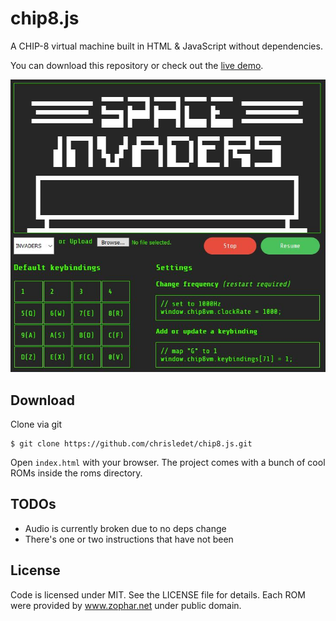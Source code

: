 # chip8.js

A CHIP-8 virtual machine built in HTML & JavaScript without dependencies.

You can download this repository or check out the [live demo](https://chrisledet.com/projects/chip8.js).

![screenshot](https://raw.githubusercontent.com/chrisledet/chip8.js/master/chip8.JPG)

## Download

Clone via git

```shell
$ git clone https://github.com/chrisledet/chip8.js.git
```

Open `index.html` with your browser. The project comes with a bunch of cool ROMs inside the roms directory.

## TODOs

- Audio is currently broken due to no deps change
- There's one or two instructions that have not been

## License

Code is licensed under MIT. See the LICENSE file for details.
Each ROM were provided by www.zophar.net under public domain.
